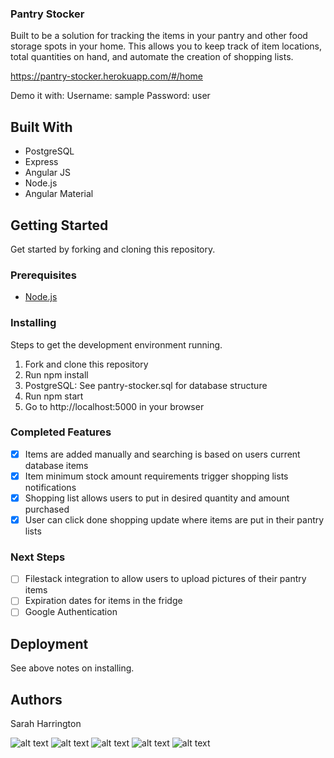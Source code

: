 ### Pantry Stocker

Built to be a solution for tracking the items in your pantry and other food storage spots in your home. This allows you to keep track of item locations, total quantities on hand, and automate the creation of shopping lists.

https://pantry-stocker.herokuapp.com/#/home

Demo it with:
Username: sample
Password: user

## Built With

- PostgreSQL
- Express
- Angular JS
- Node.js
- Angular Material

## Getting Started

Get started by forking and cloning this repository.

### Prerequisites

- [Node.js](https://nodejs.org/en/)

### Installing

Steps to get the development environment running.
1. Fork and clone this repository
2. Run npm install 
3. PostgreSQL: See pantry-stocker.sql for database structure
4. Run npm start
5. Go to http://localhost:5000 in your browser

### Completed Features

- [x] Items are added manually and searching is based on users current database items
- [x] Item minimum stock amount requirements trigger shopping lists notifications
- [x] Shopping list allows users to put in desired quantity and amount purchased
- [x] User can click done shopping update where items are put in their pantry lists

### Next Steps

- [ ] Filestack integration to allow users to upload pictures of their pantry items
- [ ] Expiration dates for items in the fridge
- [ ] Google Authentication

## Deployment

See above notes on installing.

## Authors

Sarah Harrington

![alt text](screenshots/mysetup.png "User setup page for adding default pantries and stores")
![alt text](screenshots/additem.png "Add items to your app and pantries")
![alt text](screenshots/pantry-view.png "View the items in each pantry")
![alt text](screenshots/addshoppinglist.png "Prompts to add items to your shopping lists")
![alt text](screenshots/filename.png "Use automatically generated shopping lists")
